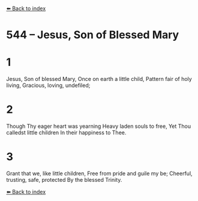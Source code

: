 [⬅️ Back to index](../README.md)

# 544 – Jesus, Son of Blessed Mary


# 1
Jesus, Son of blessed Mary,
Once on earth a little child,
Pattern fair of holy living,
Gracious, loving, undefiled;

# 2
Though Thy eager heart was yearning
Heavy laden souls to free,
Yet Thou calledst little children
In their happiness to Thee.

# 3
Grant that we, like little children,
Free from pride and guile my be;
Cheerful, trusting, safe, protected
By the blessed Trinity.

[⬅️ Back to index](../README.md)
